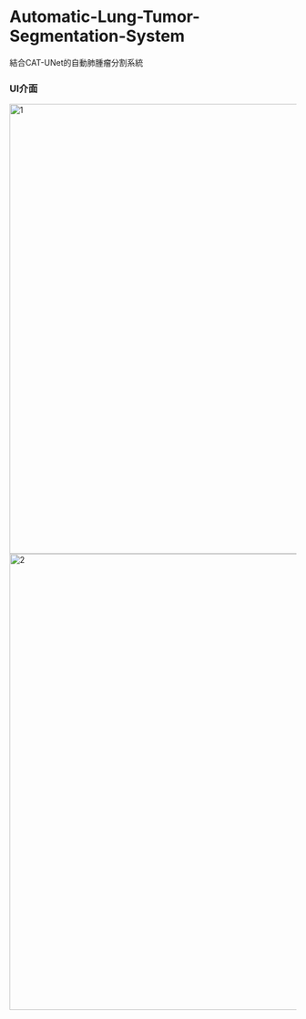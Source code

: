 # Automatic-Lung-Tumor-Segmentation-System
結合CAT-UNet的自動肺腫瘤分割系統
### UI介面 ###
<img width="789" alt="1" src="https://user-images.githubusercontent.com/109962468/190900214-e2d7e948-9937-4f17-9222-1990c4644076.PNG">
<img width="800" alt="2" src="https://user-images.githubusercontent.com/109962468/190900217-0aed59e4-ffb2-456b-81b7-f4bdc364da11.PNG">
